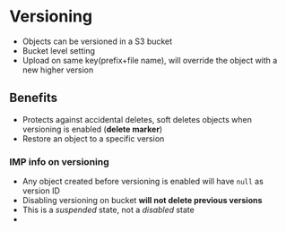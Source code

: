 
# Versioning

- Objects can be versioned in a S3 bucket
- Bucket level setting
- Upload on same key(prefix+file name), will override the object with a new higher version

## Benefits

- Protects against accidental deletes, soft deletes objects when versioning is enabled (**delete marker**)
- Restore an object to a specific version

### IMP info on versioning

- Any object created before versioning is enabled will have  `null` as version ID
- Disabling versioning on bucket **will not delete previous versions**
- This is a *suspended* state, not a *disabled* state
- 
